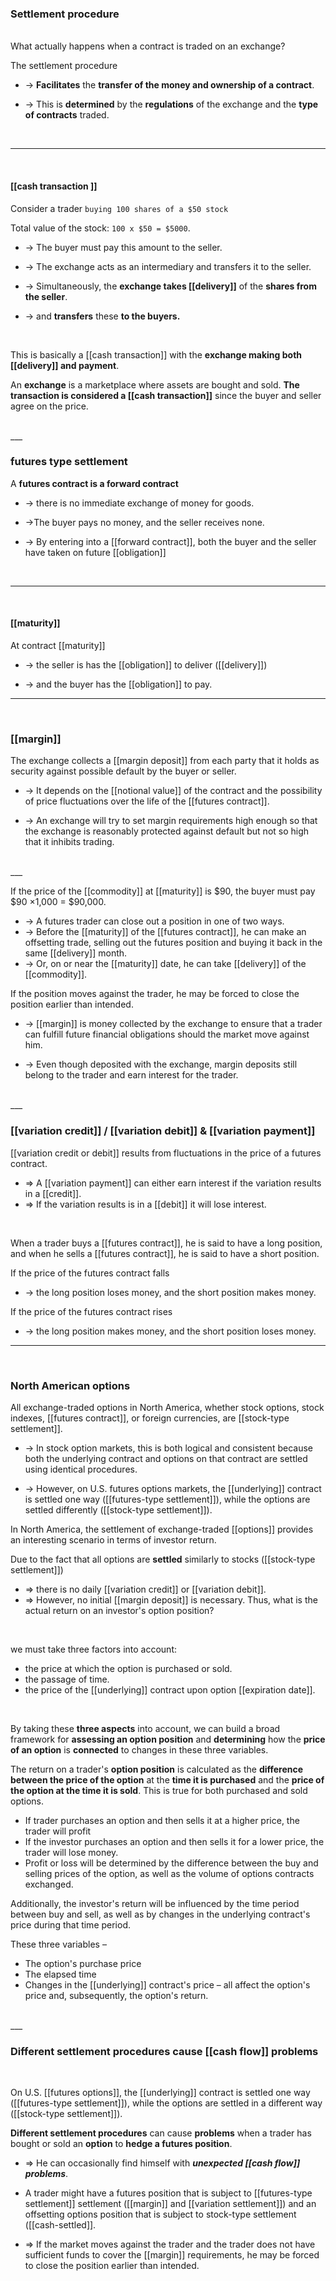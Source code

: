 ### Settlement procedure
<br>
What actually happens when a contract is traded on an exchange?  


The settlement procedure
* -> **Facilitates** the **transfer of the money and ownership of a contract**.  

* -> This is **determined**  by the **regulations** of the exchange and the <b>type of contracts</b> traded.

<br>

___

<br>

#### [[cash transaction  ]]

Consider a trader 
``buying 100 shares of a $50 stock``


Total value of the stock: ``100 x $50 = $5000``.


* -> The buyer must pay this amount to the seller.  

* -> The exchange acts as an intermediary and transfers it to the seller.  

* -> Simultaneously, the **exchange takes [[delivery]]** of the <b>shares from the seller</b>.  

* -> and <b>transfers</b> these <b>to the buyers.</b>  

<br>

This is basically a [[cash transaction]] with the **exchange making both [[delivery]] and payment**.

An **exchange** is a marketplace where assets are bought and sold. **The transaction is considered a [[cash transaction]]** since the buyer and seller agree on the price.  

<br>
___
<br>

### futures type settlement 

A **futures contract is a forward contract**
* -> there is no immediate exchange of money for goods.  

* ->The buyer pays no money, and the seller receives none.   

* -> By entering into a [[forward contract]], both the buyer and the seller have taken on future [[obligation]]

<br>

___
<br>

#### [[maturity]]

At contract [[maturity]]
* -> the seller is has the [[obligation]] to deliver ([[delivery]])

* -> and the buyer has the [[obligation]] to pay.  


___
<br>

### [[margin]]
 
 The exchange collects a [[margin deposit]] from each party that it holds as security against possible default by the buyer or seller.  

* -> It depends on the [[notional value]] of the contract and the possibility of price fluctuations over the life of the [[futures contract]].  

* -> An exchange will try to set margin requirements high enough so that the exchange is reasonably protected against default but not so high that it inhibits trading.  

<br>
___

<br>

If the price of the [[commodity]] at [[maturity]] is $90, the buyer must pay $90 ×1,000 = $90,000.

* -> A futures trader can close out a position in one of two ways.
* -> Before the [[maturity]] of the [[futures contract]], he can make an offsetting trade, selling out the futures position and buying it back in the same [[delivery]] month.  
* -> Or, on or near the [[maturity]] date, he can take [[delivery]] of the [[commodity]].


If the position moves against the trader, he may be forced to close the position earlier than intended.

* -> [[margin]] is money collected by the exchange to ensure that a trader can fulfill future financial obligations should the market move against him.

* -> Even though deposited with the exchange, margin deposits still belong to the trader and earn interest for the trader.

<br>
___

<br>

### [[variation credit]] / [[variation debit]] & [[variation payment]]

 [[variation credit or debit]] results from fluctuations in the price of a futures contract.
 
 * => A [[variation payment]] can either earn interest if the variation results in a [[credit]].
 * => If the variation results is in a [[debit]] it will lose interest.  

<br>

When a trader buys a [[futures contract]], he is said to have a long position, and when he sells a [[futures contract]], he is said to have a short position.  



If the price of the futures contract falls
* -> the long position loses money, and the short position makes money. 

If the price of the futures contract rises
* -> the long position makes money, and the short position loses money.

___

<br>

### North American options

All exchange-traded options in North America, whether stock options, stock indexes, [[futures contract]], or foreign currencies, are [[stock-type settlement]].  


* -> In stock option markets, this is both logical and consistent because both the underlying contract and options on that contract are settled using identical procedures.

* -> However, on U.S. futures options markets, the [[underlying]] contract is settled one way ([[futures-type settlement]]), while the options are settled differently ([[stock-type settlement]]).



In North America, the settlement of exchange-traded [[options]] provides an interesting scenario in terms of investor return.

Due to the fact that all options are **settled** similarly to stocks ([[stock-type settlement]])
* => there is no daily [[variation credit]] or [[variation debit]].
* => However, no initial [[margin deposit]] is necessary. Thus, what is the actual return on an investor's option position?

<br>

we must take three factors into account: 
* the price at which the option is purchased or sold.  
* the passage of time.  
* the price of the [[underlying]] contract upon option [[expiration date]].

<br>

 By taking these **three aspects** into account, we can build a broad framework for **assessing an option position** and **determining** how the **price of an option** is **connected** to changes in these three variables.

The return on a trader's **option position** is calculated as the **difference between the price of the option** at the **time it is purchased** and the **price of the option at the time it is sold**. This is true for both purchased and sold options.

* If trader purchases an option and then sells it at a higher price, the trader will profit
* If the investor purchases an option and then sells it for a lower price, the trader will lose money. 
 * Profit or loss will be determined by the difference between the buy and selling prices of the option, as well as the volume of options contracts exchanged.

Additionally, the investor's return will be influenced by the time period between buy and sell, as well as by changes in the underlying contract's price during that time period.

These three variables –
* The option's purchase price
* The elapsed time
* Changes in the [[underlying]] contract's price – all affect the option's price and, subsequently, the option's return.

<br>
___

<br>

###  Different settlement  procedures cause [[cash flow]] problems

<br>

 On U.S. [[futures options]], the [[underlying]] contract is settled one way ([[futures-type settlement]]), while the options are settled in a different way ([[stock-type settlement]]).

**Different settlement procedures** can cause **problems** when a trader has bought or sold an **option** to **hedge a futures position**.

* => He can occasionally find himself with ***unexpected [[cash flow]] problems***.

*  A trader might have a futures position that is subject to [[futures-type settlement]] settlement ([[margin]] and [[variation settlement]]) and an offsetting options position that is subject to stock-type settlement ([[cash-settled]].

* => If the market moves against the trader and the trader does not have sufficient funds to cover the [[margin]] requirements, he may be forced to close the position earlier than intended.